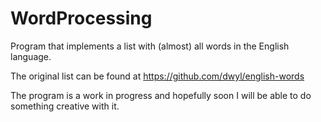 # WordProcessing



Program that implements a list with (almost) all words in the English language. 

The original list can be found at https://github.com/dwyl/english-words

The program is a work in progress and hopefully soon I will be able to do something creative with it.

